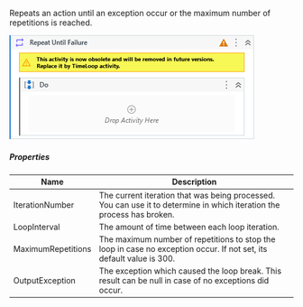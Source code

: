 Repeats an action until an exception occur or the maximum number of repetitions is reached.

![](../img/activities/RepeatUntilFailure.png)

##### Properties

|Name              |Description                                                                                                           |
|------------------|----------------------------------------------------------------------------------------------------------------------|
|IterationNumber   |The current iteration that was being processed. You can use it to determine in which iteration the process has broken.|
|LoopInterval      |The amount of time between each loop iteration.                                                                       |
|MaximumRepetitions|The maximum number of repetitions to stop the loop in case no exception occur. If not set, its default value is 300.  |
|OutputException   |The exception which caused the loop break. This result can be null in case of no exceptions did occur.                |

